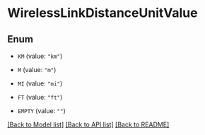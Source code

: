 # WirelessLinkDistanceUnitValue

## Enum


* `KM` (value: `"km"`)

* `M` (value: `"m"`)

* `MI` (value: `"mi"`)

* `FT` (value: `"ft"`)

* `EMPTY` (value: `""`)


[[Back to Model list]](../README.md#documentation-for-models) [[Back to API list]](../README.md#documentation-for-api-endpoints) [[Back to README]](../README.md)



